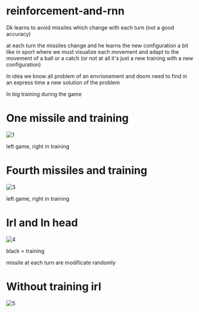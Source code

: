 # reinforcement-and-rnn
Dk learns to avoid missiles which change with each turn (not a good accuracy)

at each turn the missiles change and he learns the new configuration a bit like in sport where we must visualize each movement and adapt to the movement of a ball or a catch (or not at all it's just a new training with a new configuration)

In idea we know all problem of an envrionement and doom need to find in an express time a new solution of the problem

In big training during the game

<h1>One missile and training</h1>

![1](https://user-images.githubusercontent.com/54853371/89565217-8cbc7180-d81e-11ea-9471-05edd655941c.gif)

left game, right in training

<h1>Fourth missiles  and training</h1>

![3](https://user-images.githubusercontent.com/54853371/89565381-c7260e80-d81e-11ea-96a7-28844278cd61.gif)

left game, right in training

<h1>Irl and In head</h1>

![4](https://user-images.githubusercontent.com/54853371/89565434-e02ebf80-d81e-11ea-8bad-920e4e614e4b.gif)

black = training

missile at each turn are modificate randomly



<h1>Without training irl</h1>

![5](https://user-images.githubusercontent.com/54853371/89565679-3439a400-d81f-11ea-980a-8743cbab586d.gif)
